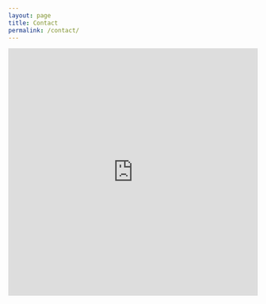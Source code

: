 ```yaml
---
layout: page
title: Contact
permalink: /contact/
---
```


<iframe src="https://docs.google.com/forms/d/e/1FAIpQLSdwKlKq1uO_ti0mwLKo4aS5R38W3sEceZYMosxZwjexuhGAOQ/viewform?embedded=true" width="100%" height="500" frameborder="0" marginheight="0" marginwidth="0">Loading...</iframe>